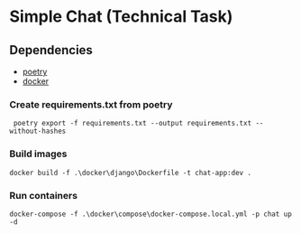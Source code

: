 # Simple Chat (Technical Task)

## Dependencies

- [poetry](https://python-poetry.org/docs/#installing-manually)
- [docker](https://docs.docker.com/get-docker/)

### Create requirements.txt from poetry

```shell
 poetry export -f requirements.txt --output requirements.txt --without-hashes
```

### Build images

```shell
docker build -f .\docker\django\Dockerfile -t chat-app:dev .
```

### Run containers

```shell
docker-compose -f .\docker\compose\docker-compose.local.yml -p chat up -d
```
